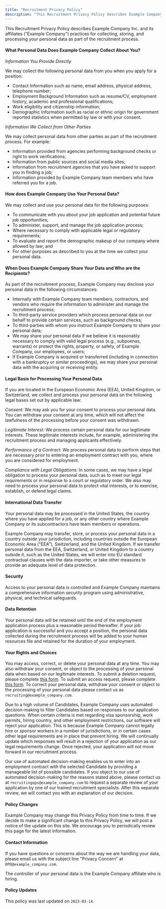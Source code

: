 ```yaml
---
title: "Recruitment Privacy Policy"
description: "This Recruitment Privacy Policy describes Example Company Inc. and its affiliates (Example Company) practices for collecting, storing, and processing your personal data as part of the recruitment process."
---
```


This Recruitment Privacy Policy describes Example Company Inc. and its affiliates ("Example Company") practices for collecting, storing, and processing your personal data as part of the recruitment process.

#### What Personal Data Does Example Company Collect About You?

*Information You Provide Directly*

We may collect the following personal data from you when you apply for a position:

- Contact Information such as name, email address, physical address, telephone number;
- Employment Background Information such as resume/CV, employment history, academic and professional qualifications;
- Work eligibility and citizenship information;
- Demographic Information such as racial or ethnic origin for government reported statistics when permitted by law or with your consent.

*Information We Collect from Other Parties*

We may collect personal data from other parties as part of the recruitment process. For example:

- Information provided from agencies performing background checks or right to work verifications;
- Information from public sources and social media sites;
- Information from recruitment agencies that you have asked to support you in finding a job;
- Information provided by Example Company team members who have referred you for a job.

#### How does Example Company Use Your Personal Data?

We may collect and use your personal data for the following purposes:

- To communicate with you about your job application and potential future job opportunities;
- To administer, support, and manage the job application process;
- Where necessary to comply with applicable legal or regulatory requirements;
- To evaluate and report the demographic makeup of our company where allowed by law; and
- For other purposes as described to you at the time we collect your personal data.

#### When Does Example Company Share Your Data and Who are the Recipients?

As part of the recruitment process, Example Company may disclose your personal data in the following circumstances:

- Internally with Example Company team members, contractors, and vendors who require the information to administer and manage the recruitment process;
- To third-party service providers which process personal data on our behalf to provide certain services, such as background checks;
- To third-parties with whom you instruct Example Company to share your personal data;
- We may share your personal data if we believe it is reasonably necessary to comply with valid legal process (e.g., subpoenas, warrants) or protect the rights, property, or safety, of Example Company, our employees, or users;
- If Example Company is acquired or transferred (including in connection with a bankruptcy or similar proceedings), we may share your personal data with the acquiring or receiving entity.

#### Legal Basis for Processing Your Personal Data

If you are located in the European Economic Area (EEA), United Kingdom, or Switzerland, we collect and process your personal data on the following legal bases set out by applicable law:

*Consent:* We may ask you for your consent to process your personal data. You can withdraw your consent at any time, which will not affect the lawfulness of the processing before your consent was withdrawn.

*Legitimate Interest:* We process certain personal data for our legitimate interests. These legitimate interests include, for example, administering the recruitment process and managing applicants effectively.

*Performance of a Contract:* We process personal data to perform steps that are necessary prior to entering an employment contract with you, where you are considered for employment.

*Compliance with Legal Obligations:* In some cases, we may have a legal obligation to process your personal data, such as to meet our legal requirements or in response to a court or regulatory order. We also may need to process your personal data to protect vital interests, or to exercise, establish, or defend legal claims.

#### International Data Transfer

Your personal data may be processed in the United States, the country where you have applied for a job, or any other country where Example Company or its subcontractors have team members or operations.

Example Company may transfer, store, or process your personal data in a country outside your jurisdiction, including countries outside the European Economic Area ("EEA"), Switzerland, and the United Kingdom. If we transfer personal data from the EEA, Switzerland, or United Kingdom to a country outside it, such as the United States, we will enter into EU standard contractual clauses with the data importer, or take other measures to provide an adequate level of data protection.

#### Security

Access to your personal data is controlled and Example Company maintains a comprehensive information security program using administrative, physical, and technical safeguards.

#### Data Retention

Your personal data will be retained until the end of the employment application process plus a reasonable period thereafter. If your job application is successful and you accept a position, the personal data collected during the recruitment process will be added to your human resources file and retained for the duration of your employment.

#### Your Rights and Choices

You may access, correct, or delete your personal data at any time. You may also withdraw your consent, or object to the processing of your personal data when based on our legitimate interests. To submit a deletion request, please complete [this form](https://docs.google.com/forms/d/e/1FAIpQLSe38cv9E08t7hZWpKwiTzudgASHBUKszlEUXrH4ebQ4sx9hmA/viewform?usp=sf_link). To submit an access request, please complete [this form](https://docs.google.com/forms/d/e/1FAIpQLSdlEoArR_hnmKvj08kCDSz31HBN44JF2caQFPpsxnxme4OL9Q/viewform?usp=sf_link). To correct your personal data, withdraw your consent or object to the processing of your personal data please contact us as `recruiting@example_company.com`.

Due to a high volume of Candidates, Example Company uses automated decision-making to filter Candidates based on responses to our application questions.  When certain criteria is met regarding visa sponsorship, work permits, hiring country, and other employment restrictions, our software will reject your application.  This is because Example Company cannot legally hire or sponsor workers in a number of jurisdictions, or in certain cases other legal requirements are in place that prevent hiring. We will continually update which responses will result in a rejection of your application as our legal requirements change.  Once rejected, your application will not move forward in our recruitment process.

Our use of automated decision-making enables us to enter into an employment contract with the selected Candidate by providing a manageable list of possible candidates.  If you object to our use of automated decision-making for the reasons stated above, please contact us at `recruitingops@example_company.com` to request a separate review of your application by one of our trained recruitment specialists.  After this separate review, we will contact you with an explanation of our decision.

#### Policy Changes

Example Company may change this Privacy Policy from time to time. If we decide to make a significant change to this Privacy Policy, we will post a notice of the update on this site. We encourage you to periodically review this page for the latest information.

#### Contact Information

If you have questions or concerns about the way we are handling your data, please email us with the subject line "Privacy Concern" at `DPO@example_company.com`.

The controller of your personal data is the Example Company affiliate who is hiring.

#### Policy Updates

This policy was last updated on `2023-03-14`.
